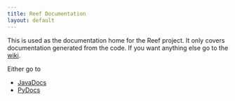 ```yaml
---
title: Reef Documentation
layout: default
---
```


This is used as the documentation home for the Reef project.
It only covers documentation generated from the code.
If you want anything else go to the [wiki](https://github.com/jelford/reef/wiki).

Either go to

* [JavaDocs](./javadoc/)
* [PyDocs](./pydoc/)
